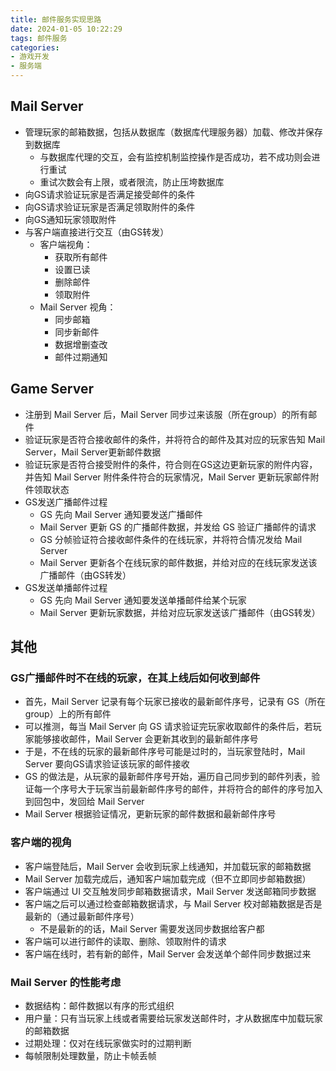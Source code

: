 ```yaml
---
title: 邮件服务实现思路
date: 2024-01-05 10:22:29
tags: 邮件服务
categories: 
- 游戏开发
- 服务端
---
```




## Mail Server

- 管理玩家的邮箱数据，包括从数据库（数据库代理服务器）加载、修改并保存到数据库
  - 与数据库代理的交互，会有监控机制监控操作是否成功，若不成功则会进行重试
  - 重试次数会有上限，或者限流，防止压垮数据库
- 向GS请求验证玩家是否满足接受邮件的条件
- 向GS请求验证玩家是否满足领取附件的条件
- 向GS通知玩家领取附件
- 与客户端直接进行交互（由GS转发）
  - 客户端视角：
    - 获取所有邮件
    - 设置已读
    - 删除邮件
    - 领取附件
  - Mail Server 视角：
    - 同步邮箱
    - 同步新邮件
    - 数据增删查改
    - 邮件过期通知

<!--more-->

## Game Server

- 注册到 Mail Server 后，Mail Server 同步过来该服（所在group）的所有邮件
- 验证玩家是否符合接收邮件的条件，并将符合的邮件及其对应的玩家告知 Mail Server，Mail Server更新邮件数据
- 验证玩家是否符合接受附件的条件，符合则在GS这边更新玩家的附件内容，并告知 Mail Server 附件条件符合的玩家情况，Mail Server 更新玩家邮件附件领取状态
- GS发送广播邮件过程
  - GS 先向 Mail Server 通知要发送广播邮件
  - Mail Server 更新 GS 的广播邮件数据，并发给 GS 验证广播邮件的请求
  - GS 分帧验证符合接收邮件条件的在线玩家，并将符合情况发给 Mail Server
  - Mail Server 更新各个在线玩家的邮件数据，并给对应的在线玩家发送该广播邮件（由GS转发）
- GS发送单播邮件过程
  - GS 先向 Mail Server 通知要发送单播邮件给某个玩家
  - Mail Server 更新玩家数据，并给对应玩家发送该广播邮件（由GS转发）



## 其他

### GS广播邮件时不在线的玩家，在其上线后如何收到邮件

- 首先，Mail Server 记录有每个玩家已接收的最新邮件序号，记录有 GS（所在group）上的所有邮件
- 可以推测，每当 Mail Server 向 GS 请求验证完玩家收取邮件的条件后，若玩家能够接收邮件，Mail Server 会更新其收到的最新邮件序号
- 于是，不在线的玩家的最新邮件序号可能是过时的，当玩家登陆时，Mail Server 要向GS请求验证该玩家的邮件接收
- GS 的做法是，从玩家的最新邮件序号开始，遍历自己同步到的邮件列表，验证每一个序号大于玩家当前最新邮件序号的邮件，并将符合的邮件的序号加入到回包中，发回给 Mail Server
- Mail Server 根据验证情况，更新玩家的邮件数据和最新邮件序号



### 客户端的视角

- 客户端登陆后，Mail Server 会收到玩家上线通知，并加载玩家的邮箱数据
- Mail Server 加载完成后，通知客户端加载完成（但不立即同步邮箱数据）
- 客户端通过 UI 交互触发同步邮箱数据请求，Mail Server 发送邮箱同步数据
- 客户端之后可以通过检查邮箱数据请求，与 Mail Server 校对邮箱数据是否是最新的（通过最新邮件序号）
  - 不是最新的的话，Mail Server 需要发送同步数据给客户都
- 客户端可以进行邮件的读取、删除、领取附件的请求
- 客户端在线时，若有新的邮件，Mail Server 会发送单个邮件同步数据过来



### Mail Server 的性能考虑

- 数据结构：邮件数据以有序的形式组织
- 用户量：只有当玩家上线或者需要给玩家发送邮件时，才从数据库中加载玩家的邮箱数据
- 过期处理：仅对在线玩家做实时的过期判断
- 每帧限制处理数量，防止卡帧丢帧







